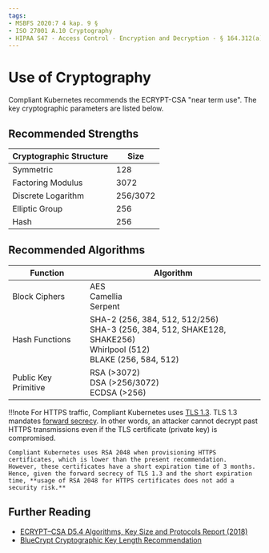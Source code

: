 ```yaml
---
tags:
- MSBFS 2020:7 4 kap. 9 §
- ISO 27001 A.10 Cryptography
- HIPAA S47 - Access Control - Encryption and Decryption - § 164.312(a)(2)(iv)
---
```

# Use of Cryptography

Compliant Kubernetes recommends the ECRYPT-CSA "near term use".
The key cryptographic parameters are listed below.

## Recommended Strengths

| Cryptographic Structure  | Size |
|--------------------------|------|
| Symmetric                |  128 |
| Factoring Modulus        | 3072 |
| Discrete Logarithm       |  256/3072 |
| Elliptic Group           |  256 |
| Hash                     |  256 |

## Recommended Algorithms

| Function             | Algorithm              |
|----------------------|------------------------|
| Block Ciphers        | AES<br/>Camellia<br/>Serpent |
| Hash Functions       | SHA-2 (256, 384, 512, 512/256)<br />SHA-3 (256, 384, 512, SHAKE128, SHAKE256)<br />Whirlpool (512)<br />BLAKE (256, 584, 512) |
| Public Key Primitive | RSA (>3072) <br/> DSA (>256/3072) <br/> ECDSA (>256) |

!!!note
    For HTTPS traffic, Compliant Kubernetes uses [TLS 1.3](https://en.wikipedia.org/wiki/Transport_Layer_Security#TLS_1.3).
    TLS 1.3 mandates [forward secrecy](https://en.wikipedia.org/wiki/Forward_secrecy).
    In other words, an attacker cannot decrypt past HTTPS transmissions even if the TLS certificate (private key) is compromised.

    Compliant Kubernetes uses RSA 2048 when provisioning HTTPS certificates, which is lower than the present recommendation.
    However, these certificates have a short expiration time of 3 months.
    Hence, given the forward secrecy of TLS 1.3 and the short expiration time, **usage of RSA 2048 for HTTPS certificates does not add a security risk.**

## Further Reading

* [ECRYPT–CSA D5.4 Algorithms, Key Size and Protocols Report (2018)](https://ec.europa.eu/research/participants/documents/downloadPublic?documentIds=080166e5ba203b9b&appId=PPGMS)
* [BlueCrypt Cryptographic Key Length Recommendation](https://www.keylength.com/en/3/)
